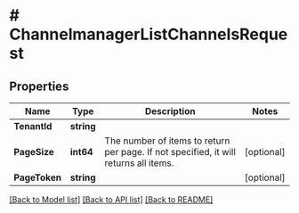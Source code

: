 # # ChannelmanagerListChannelsRequest


## Properties 


Name | Type | Description | Notes
------------ | ------------- | ------------- | -------------
**TenantId**| **string** |   |
**PageSize**| **int64** | The number of items to return per page. If not specified, it will returns all items.  | [optional]
**PageToken**| **string** |   | [optional]


[[Back to Model list]](../../README.md#models) [[Back to API list]](../../README.md#endpoints) [[Back to README]](../../README.md)

